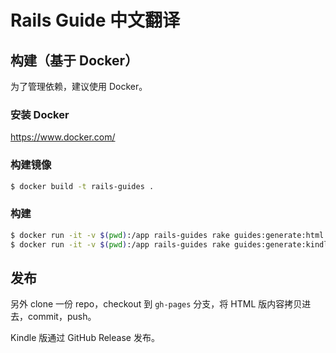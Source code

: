 # Rails Guide 中文翻译

## 构建（基于 Docker）

为了管理依赖，建议使用 Docker。

### 安装 Docker

https://www.docker.com/

### 构建镜像

```bash
$ docker build -t rails-guides .
```

### 构建

```bash
$ docker run -it -v $(pwd):/app rails-guides rake guides:generate:html
$ docker run -it -v $(pwd):/app rails-guides rake guides:generate:kindle
```

## 发布

另外 clone 一份 repo，checkout 到 `gh-pages` 分支，将 HTML 版内容拷贝进去，commit，push。

Kindle 版通过 GitHub Release 发布。
